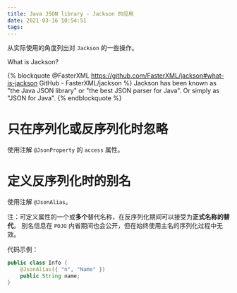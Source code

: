 ```yaml
---
title: Java JSON library - Jackson 的应用
date: 2021-03-16 10:54:51
tags:
---
```


从实际使用的角度列出对 `Jackson` 的一些操作。

<!--more-->

What is Jackson?

{% blockquote @FasterXML https://github.com/FasterXML/jackson#what-is-jackson GitHub - FasterXML/jackson %}
Jackson has been known as "the Java JSON library" or "the best JSON parser for Java". Or simply as "JSON for Java".
{% endblockquote %}

# 只在序列化或反序列化时忽略

使用注解 `@JsonProperty` 的 `access` 属性。

# 定义反序列化时的别名

使用注解 `@JsonAlias`。

注：可定义属性的一个或**多个**替代名称，在反序列化期间可以接受为**正式名称的替代**。 别名信息在 `POJO` 内省期间也会公开，但在始终使用主名的序列化过程中无效。

代码示例：

```java
public class Info {
    @JsonAlias({ "n", "Name" })
    public String name;
}
```
